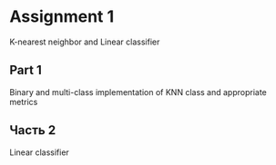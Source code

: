 # Assignment 1

K-nearest neighbor and Linear classifier

## Part 1

Binary and multi-class implementation of KNN class and appropriate metrics

## Часть 2

Linear classifier
